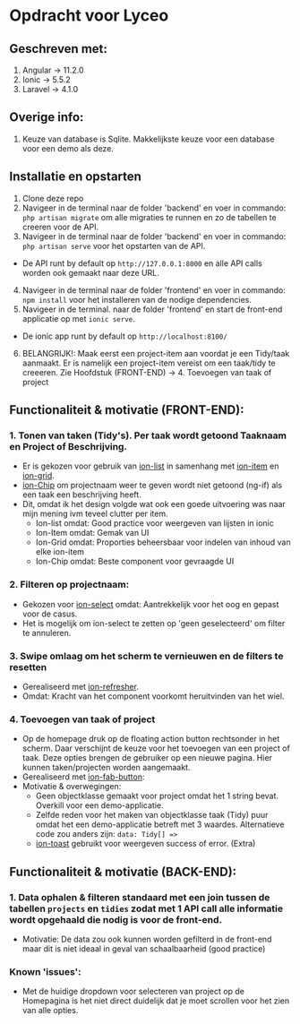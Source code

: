 # Opdracht voor Lyceo


## Geschreven met:
1. Angular -> 11.2.0
2. Ionic -> 5.5.2
3. Laravel -> 4.1.0

## Overige info:
1. Keuze van database is Sqlite. Makkelijkste keuze voor een database voor een demo als deze.

## Installatie en opstarten
1. Clone deze repo
2. Navigeer in de terminal naar de folder 'backend' en voer in commando: `php artisan migrate` om alle migraties te runnen en zo de tabellen te creeren voor de API.
3. Navigeer in de terminal naar de folder 'backend' en voer in commando: `php artisan serve` voor het opstarten van de API. 
 * De API runt by default op `http://127.0.0.1:8000` en alle API calls worden ook gemaakt naar deze URL.
4. Navigeer in de terminal naar de folder 'frontend' en voer in commando: `npm install` voor het installeren van de nodige dependencies.
5. Navigeer in de terminal. naar de folder 'frontend' en start de front-end applicatie op met `ionic serve`. 
 * De ionic app runt by default op `http://localhost:8100/`
6. BELANGRIJK!: Maak eerst een project-item aan voordat je een Tidy/taak aanmaakt. Er is namelijk een project-item vereist om een taak/tidy te creeeren. Zie Hoofdstuk (FRONT-END) -> 4. Toevoegen van taak of project

## Functionaliteit & motivatie (FRONT-END):
### 1. Tonen van taken (Tidy's). Per taak wordt getoond Taaknaam en Project of Beschrijving.
  * Er is gekozen voor gebruik van [ion-list](https://ionicframework.com/docs/api/list) in samenhang met [ion-item](https://ionicframework.com/docs/api/item) en [ion-grid](https://ionicframework.com/docs/api/grid).
  * [ion-Chip](https://ionicframework.com/docs/api/chip) om projectnaam weer te geven wordt niet getoond (ng-if) als een taak een beschrijving heeft.
  * Dit, omdat ik het design volgde wat ook een goede uitvoering was naar mijn mening ivm teveel clutter per item.  
    * Ion-list omdat: Good practice voor weergeven van lijsten in ionic 
    * Ion-Item omdat: Gemak van UI
    * Ion-Grid omdat: Proporties beheersbaar voor indelen van inhoud van elke ion-item
    * Ion-Chip omdat: Beste component voor gevraagde UI
### 2. Filteren op projectnaam:
  * Gekozen voor [ion-select](https://ionicframework.com/docs/api/select) omdat: Aantrekkelijk voor het oog en gepast voor de casus.
  * Het is mogelijk om ion-select te zetten op 'geen geselecteerd' om filter te annuleren.
### 3. Swipe omlaag om het scherm te vernieuwen en de filters te resetten
  * Gerealiseerd met [ion-refresher](https://ionicframework.com/docs/api/refresher).
  * Omdat: Kracht van het component voorkomt heruitvinden van het wiel.
### 4. Toevoegen van taak of project
  * Op de homepage druk op de floating action button rechtsonder in het scherm. Daar verschijnt de keuze voor het toevoegen van een project of taak. Deze opties brengen de gebruiker op een nieuwe pagina. Hier kunnen taken/projecten worden aangemaakt.
  * Gerealiseerd met [ion-fab-button](https://ionicframework.com/docs/api/fab):
  * Motivatie & overwegingen:
    *  Geen objectklasse gemaakt voor project omdat het 1 string bevat. Overkill voor een demo-applicatie.
    *  Zelfde reden voor het maken van objectklasse taak (Tidy) puur omdat het een demo-applicatie betreft met 3 waardes. Alternatieve code zou anders zijn: ` data: Tidy[] => ` 
    *  [ion-toast](https://ionicframework.com/docs/api/toast) gebruikt voor weergeven success of error. (Extra)

## Functionaliteit & motivatie (BACK-END):
### 1. Data ophalen & filteren standaard met een join tussen de tabellen `projects` en `tidies` zodat met 1 API call alle informatie wordt opgehaald die nodig is voor de front-end.
  * Motivatie: De data zou ook kunnen worden gefilterd in de front-end maar dit is niet ideaal in geval van schaalbaarheid (good practice)


### Known 'issues':
* Met de huidige dropdown voor selecteren van project op de Homepagina is het niet direct duidelijk dat je moet scrollen voor het zien van alle opties.
